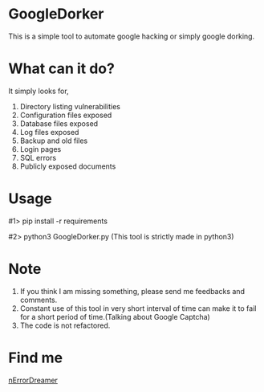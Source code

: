 # GoogleDorker

This is a simple tool to automate google hacking or simply google dorking.

# What can it do?
It simply looks for,
1) Directory listing vulnerabilities
2) Configuration files exposed
3) Database files exposed
4) Log files exposed
5) Backup and old files
6) Login pages
7) SQL errors
8) Publicly exposed documents

# Usage
#1> pip install -r requirements

#2> python3 GoogleDorker.py (This tool is strictly made in python3)

# Note
1) If you think I am missing something, please send me feedbacks and comments.
2) Constant use of this tool in very short interval of time can make it to fail for a short period of time.(Talking about Google Captcha)
3) The code is not refactored.

# Find me
<a href="fb.com/nErrorDreamer">nErrorDreamer</a>
 
